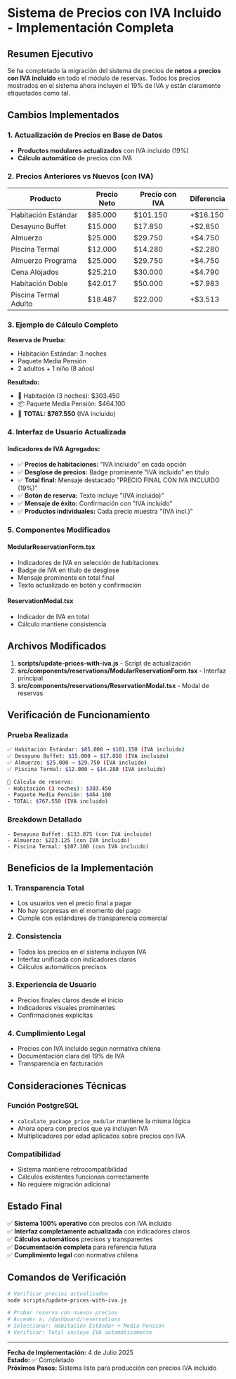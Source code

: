 # Sistema de Precios con IVA Incluido - Implementación Completa

## Resumen Ejecutivo

Se ha completado la migración del sistema de precios de **netos** a **precios con IVA incluido** en todo el módulo de reservas. Todos los precios mostrados en el sistema ahora incluyen el 19% de IVA y están claramente etiquetados como tal.

## Cambios Implementados

### 1. Actualización de Precios en Base de Datos
- **Productos modulares actualizados** con IVA incluido (19%)
- **Cálculo automático** de precios con IVA

### 2. Precios Anteriores vs Nuevos (con IVA)

| Producto | Precio Neto | Precio con IVA | Diferencia |
|----------|-------------|----------------|------------|
| Habitación Estándar | $85.000 | $101.150 | +$16.150 |
| Desayuno Buffet | $15.000 | $17.850 | +$2.850 |
| Almuerzo | $25.000 | $29.750 | +$4.750 |
| Piscina Termal | $12.000 | $14.280 | +$2.280 |
| Almuerzo Programa | $25.000 | $29.750 | +$4.750 |
| Cena Alojados | $25.210 | $30.000 | +$4.790 |
| Habitación Doble | $42.017 | $50.000 | +$7.983 |
| Piscina Termal Adulto | $18.487 | $22.000 | +$3.513 |

### 3. Ejemplo de Cálculo Completo

**Reserva de Prueba:**
- Habitación Estándar: 3 noches
- Paquete Media Pensión
- 2 adultos + 1 niño (8 años)

**Resultado:**
- 🏨 Habitación (3 noches): $303.450
- 📦 Paquete Media Pensión: $464.100
- 💎 **TOTAL: $767.550** (IVA incluido)

### 4. Interfaz de Usuario Actualizada

#### Indicadores de IVA Agregados:
- ✅ **Precios de habitaciones:** "IVA incluido" en cada opción
- ✅ **Desglose de precios:** Badge prominente "IVA incluido" en título
- ✅ **Total final:** Mensaje destacado "PRECIO FINAL CON IVA INCLUIDO (19%)"
- ✅ **Botón de reserva:** Texto incluye "(IVA incluido)"
- ✅ **Mensaje de éxito:** Confirmación con "IVA incluido"
- ✅ **Productos individuales:** Cada precio muestra "(IVA incl.)"

### 5. Componentes Modificados

#### ModularReservationForm.tsx
- Indicadores de IVA en selección de habitaciones
- Badge de IVA en título de desglose
- Mensaje prominente en total final
- Texto actualizado en botón y confirmación

#### ReservationModal.tsx
- Indicador de IVA en total
- Cálculo mantiene consistencia

## Archivos Modificados

1. **scripts/update-prices-with-iva.js** - Script de actualización
2. **src/components/reservations/ModularReservationForm.tsx** - Interfaz principal
3. **src/components/reservations/ReservationModal.tsx** - Modal de reservas

## Verificación de Funcionamiento

### Prueba Realizada
```bash
✅ Habitación Estándar: $85.000 → $101.150 (IVA incluido)
✅ Desayuno Buffet: $15.000 → $17.850 (IVA incluido)
✅ Almuerzo: $25.000 → $29.750 (IVA incluido)
✅ Piscina Termal: $12.000 → $14.280 (IVA incluido)

🧪 Cálculo de reserva:
- Habitación (3 noches): $303.450
- Paquete Media Pensión: $464.100
- TOTAL: $767.550 (IVA incluido)
```

### Breakdown Detallado
```
- Desayuno Buffet: $133.875 (con IVA incluido)
- Almuerzo: $223.125 (con IVA incluido)
- Piscina Termal: $107.100 (con IVA incluido)
```

## Beneficios de la Implementación

### 1. **Transparencia Total**
- Los usuarios ven el precio final a pagar
- No hay sorpresas en el momento del pago
- Cumple con estándares de transparencia comercial

### 2. **Consistencia**
- Todos los precios en el sistema incluyen IVA
- Interfaz unificada con indicadores claros
- Cálculos automáticos precisos

### 3. **Experiencia de Usuario**
- Precios finales claros desde el inicio
- Indicadores visuales prominentes
- Confirmaciones explícitas

### 4. **Cumplimiento Legal**
- Precios con IVA incluido según normativa chilena
- Documentación clara del 19% de IVA
- Transparencia en facturación

## Consideraciones Técnicas

### Función PostgreSQL
- `calculate_package_price_modular` mantiene la misma lógica
- Ahora opera con precios que ya incluyen IVA
- Multiplicadores por edad aplicados sobre precios con IVA

### Compatibilidad
- Sistema mantiene retrocompatibilidad
- Cálculos existentes funcionan correctamente
- No requiere migración adicional

## Estado Final

✅ **Sistema 100% operativo** con precios con IVA incluido  
✅ **Interfaz completamente actualizada** con indicadores claros  
✅ **Cálculos automáticos** precisos y transparentes  
✅ **Documentación completa** para referencia futura  
✅ **Cumplimiento legal** con normativa chilena  

## Comandos de Verificación

```bash
# Verificar precios actualizados
node scripts/update-prices-with-iva.js

# Probar reserva con nuevos precios
# Acceder a: /dashboard/reservations
# Seleccionar: Habitación Estándar + Media Pensión
# Verificar: Total incluye IVA automáticamente
```

---

**Fecha de Implementación:** 4 de Julio 2025  
**Estado:** ✅ Completado  
**Próximos Pasos:** Sistema listo para producción con precios IVA incluido 